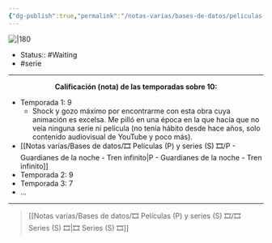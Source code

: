 ```yaml
---
{"dg-publish":true,"permalink":"/notas-varias/bases-de-datos/peliculas-p-y-series-s/s-guardianes-de-la-noche/"}
---
```



![|180](https://m.media-amazon.com/images/M/MV5BYTIxNjk3YjItYmYzMC00ZTdmLTk0NGUtZmNlZTA0NWFkZDMwXkEyXkFqcGdeQXVyNjAwNDUxODI@._V1_SX300.jpg)

- Status:: #Waiting 
- #serie

---

**<center>Calificación (nota) de las temporadas sobre 10:</center>**

- Temporada 1: 9
	- Shock y gozo máximo por encontrarme con esta obra cuya animación es excelsa. Me pilló en una época en la que hacía que no veía ninguna serie ni película (no tenía hábito desde hace años, solo contenido audiovisual de YouTube y poco más).
- [[Notas varias/Bases de datos/🎞️ Películas (P) y series (S) 🎞️/P - Guardianes de la noche - Tren infinito\|P - Guardianes de la noche - Tren infinito]]
- Temporada 2: 9
- Temporada 3: 7
- ...

---

> [[Notas varias/Bases de datos/🎞️ Películas (P) y series (S) 🎞️/🎞️ Series (S) 🎞️\|🎞️ Series (S) 🎞️]]